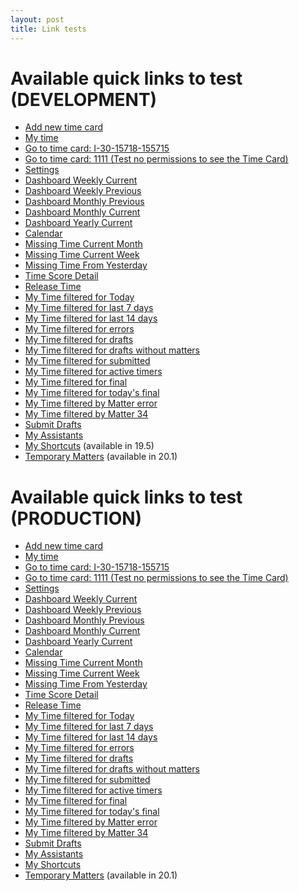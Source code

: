 ```yaml
---
layout: post
title: Link tests
---
```


# Available quick links to test (DEVELOPMENT)

- <a href="https://itimekeep.test-app.link/addtime">Add new time card</a>
- <a href="https://itimekeep.test-app.link/mytime">My time</a>
- <a href="https://itimekeep.test-app.link/timecard?id=I-30-15718-155715">Go to time card: I-30-15718-155715</a>
- <a href="https://itimekeep.test-app.link/timecard?id=1111">Go to time card: 1111 (Test no permissions to see the Time Card)</a>
- <a href="https://itimekeep.test-app.link/settings">Settings</a>
- <a href="https://itimekeep.test-app.link/dashboard?periodmode=week&period=current">Dashboard Weekly Current</a>
- <a href="https://itimekeep.test-app.link/dashboard?periodmode=week&period=previous">Dashboard Weekly Previous</a>
- <a href="https://itimekeep.test-app.link/dashboard?periodmode=month&period=previous">Dashboard Monthly Previous</a>
- <a href="https://itimekeep.test-app.link/dashboard?periodmode=month&period=current">Dashboard Monthly Current</a>
- <a href="https://itimekeep.test-app.link/dashboard?periodmode=year&period=current">Dashboard Yearly Current</a>
- <a href="https://itimekeep.test-app.link/calendar">Calendar</a>
- <a href="https://itimekeep.test-app.link/missingtime?period=month">Missing Time Current Month</a>
- <a href="https://itimekeep.test-app.link/missingtime?period=week">Missing Time Current Week</a>
- <a href="https://itimekeep.test-app.link/missingtime?period=yesterday">Missing Time From Yesterday</a>
- <a href="https://itimekeep.test-app.link/score">Time Score Detail</a>
- <a href="https://itimekeep.test-app.link/releasetime">Release Time</a>
- <a href="https://itimekeep.test-app.link/mytime?period=today">My Time filtered for Today</a>
- <a href="https://itimekeep.test-app.link/mytime?period=last7">My Time filtered for last 7 days</a>
- <a href="https://itimekeep.test-app.link/mytime?period=last14">My Time filtered for last 14 days</a>
- <a href="https://itimekeep.test-app.link/mytime?status=errors">My Time filtered for errors</a>
- <a href="https://itimekeep.test-app.link/mytime?status=drafts">My Time filtered for drafts</a>
- <a href="https://itimekeep.test-app.link/mytime?status=drafts_without_matter">My Time filtered for drafts without matters</a>
- <a href="https://itimekeep.test-app.link/mytime?status=submitted">My Time filtered for submitted</a>
- <a href="https://itimekeep.test-app.link/mytime?status=timers">My Time filtered for active timers</a>
- <a href="https://itimekeep.test-app.link/mytime?status=final">My Time filtered for final</a>
- <a href="https://itimekeep.test-app.link/mytime?status=final&period=today">My Time filtered for today's final</a>
- <a href="https://itimekeep.test-app.link/mytime?matter=1000">My Time filtered by Matter error</a>
- <a href="https://itimekeep.test-app.link/mytime?matter=34">My Time filtered by Matter 34</a>
- <a href="https://itimekeep.test-app.link/submit-drafts">Submit Drafts</a>
- <a href="https://itimekeep.test-app.link/my-assistants">My Assistants</a>
- <a href="https://itimekeep.test-app.link/myshortcuts">My Shortcuts</a> (available in 19.5)
- <a href="https://itimekeep.test-app.link/temp-matters">Temporary Matters</a> (available in 20.1)


# Available quick links to test (PRODUCTION)

- <a href="https://itimekeep.app.link/addtime">Add new time card</a>
- <a href="https://itimekeep.app.link/mytime">My time</a>
- <a href="https://itimekeep.app.link/timecard?id=I-30-15718-155715">Go to time card: I-30-15718-155715</a>
- <a href="https://itimekeep.app.link/timecard?id=1111">Go to time card: 1111 (Test no permissions to see the Time Card)</a>
- <a href="https://itimekeep.app.link/settings">Settings</a>
- <a href="https://itimekeep.app.link/dashboard?periodmode=week&period=current">Dashboard Weekly Current</a>
- <a href="https://itimekeep.app.link/dashboard?periodmode=week&period=previous">Dashboard Weekly Previous</a>
- <a href="https://itimekeep.app.link/dashboard?periodmode=month&period=previous">Dashboard Monthly Previous</a>
- <a href="https://itimekeep.app.link/dashboard?periodmode=month&period=current">Dashboard Monthly Current</a>
- <a href="https://itimekeep.app.link/dashboard?periodmode=year&period=current">Dashboard Yearly Current</a>
- <a href="https://itimekeep.app.link/calendar">Calendar</a>
- <a href="https://itimekeep.app.link/missingtime?period=month">Missing Time Current Month</a>
- <a href="https://itimekeep.app.link/missingtime?period=week">Missing Time Current Week</a>
- <a href="https://itimekeep.app.link/missingtime?period=yesterday">Missing Time From Yesterday</a>
- <a href="https://itimekeep.app.link/score">Time Score Detail</a>
- <a href="https://itimekeep.app.link/releasetime">Release Time</a>
- <a href="https://itimekeep.app.link/mytime?period=today">My Time filtered for Today</a>
- <a href="https://itimekeep.app.link/mytime?period=last7">My Time filtered for last 7 days</a>
- <a href="https://itimekeep.app.link/mytime?period=last14">My Time filtered for last 14 days</a>
- <a href="https://itimekeep.app.link/mytime?status=errors">My Time filtered for errors</a>
- <a href="https://itimekeep.app.link/mytime?status=drafts">My Time filtered for drafts</a>
- <a href="https://itimekeep.app.link/mytime?status=drafts_without_matter">My Time filtered for drafts without matters</a>
- <a href="https://itimekeep.app.link/mytime?status=submitted">My Time filtered for submitted</a>
- <a href="https://itimekeep.app.link/mytime?status=timers">My Time filtered for active timers</a>
- <a href="https://itimekeep.app.link/mytime?status=final">My Time filtered for final</a>
- <a href="https://itimekeep.app.link/mytime?status=final&period=today">My Time filtered for today's final</a>
- <a href="https://itimekeep.app.link/mytime?matter=1000">My Time filtered by Matter error</a>
- <a href="https://itimekeep.app.link/mytime?matter=34">My Time filtered by Matter 34</a>
- <a href="https://itimekeep.app.link/submit-drafts">Submit Drafts</a>
- <a href="https://itimekeep.app.link/my-assistants">My Assistants</a>
- <a href="https://itimekeep.app.link/myshortcuts">My Shortcuts</a>
- <a href="https://itimekeep.app.link/temp-matters">Temporary Matters</a> (available in 20.1)